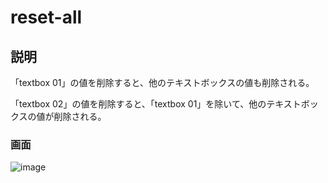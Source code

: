 # reset-all

## 説明
「textbox 01」の値を削除すると、他のテキストボックスの値も削除される。

「textbox 02」の値を削除すると、「textbox 01」を除いて、他のテキストボックスの値が削除される。

### 画面
![image](https://github.com/user-attachments/assets/393a8580-ba1b-49cd-9a83-8b1329619eb9)
